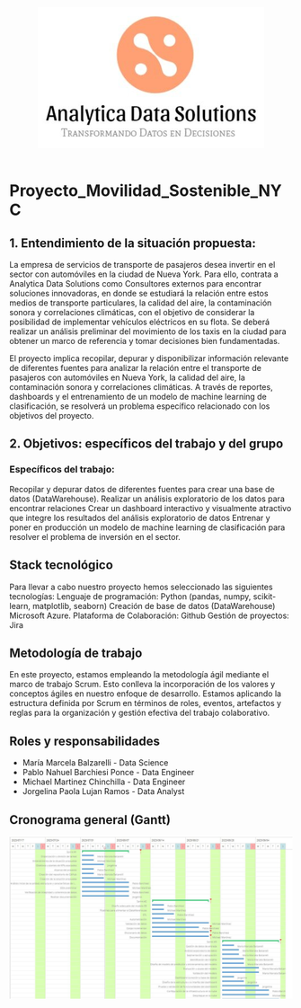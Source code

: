 
<br>
<div style="text-align: center;">
  <img src='./Images/Logo.jpg' alt="Logo Consultora">
</div>
<br>

# Proyecto_Movilidad_Sostenible_NYC

## 1. Entendimiento de la situación propuesta: 

La empresa de servicios de transporte de pasajeros desea invertir en el sector con automóviles en la ciudad de Nueva York. Para ello, contrata a Analytica Data Solutions como Consultores externos para encontrar soluciones innovadoras, en donde se estudiará la relación entre estos medios de transporte particulares, la calidad del aire,  la contaminación sonora y correlaciones climáticas, con el objetivo de considerar la posibilidad de implementar vehículos eléctricos en su flota. Se deberá realizar un análisis preliminar del movimiento de los taxis en la ciudad para obtener un marco de referencia y tomar decisiones bien fundamentadas.

El proyecto implica recopilar, depurar y disponibilizar información relevante de diferentes fuentes para analizar la relación entre el transporte de pasajeros con automóviles en Nueva York, la calidad del aire, la contaminación sonora y correlaciones climáticas. A través de reportes, dashboards y el entrenamiento de un modelo de machine learning de clasificación, se resolverá un problema específico relacionado con los objetivos del proyecto.

## 2. Objetivos: específicos del trabajo y del grupo

### **Específicos del trabajo:**

Recopilar y depurar datos de diferentes fuentes para crear una base de datos (DataWarehouse).
Realizar un análisis exploratorio de los datos para encontrar relaciones
Crear un dashboard interactivo y visualmente atractivo que integre los resultados del análisis exploratorio de datos
Entrenar y poner en producción un modelo de machine learning de clasificación para resolver el problema de inversión en el sector.

## **Stack tecnológico**

Para llevar a cabo nuestro proyecto hemos seleccionado las siguientes tecnologías:
Lenguaje de programación: Python (pandas, numpy, scikit-learn, matplotlib, seaborn)
Creación de base de datos (DataWarehouse) Microsoft Azure.
Plataforma de Colaboración: Github
Gestión de proyectos: Jira

## **Metodología de trabajo**

En este proyecto, estamos empleando la metodología ágil mediante el marco de trabajo Scrum. Esto conlleva la incorporación de los valores y conceptos ágiles en nuestro enfoque de desarrollo. Estamos aplicando la estructura definida por Scrum en términos de roles, eventos, artefactos y reglas para la organización y gestión efectiva del trabajo colaborativo.


## **Roles y responsabilidades**

- María Marcela Balzarelli - Data Science
- Pablo Nahuel Barchiesi Ponce - Data Engineer
- Michael  Martinez Chinchilla - Data Engineer
- Jorgelina Paola Lujan Ramos - Data Analyst


## **Cronograma general (Gantt)**


<div style="text-align: center;">
  <img src='./Images/DiagramaGantt.jpg' alt="Logo Consultora" width="800">
</div>

